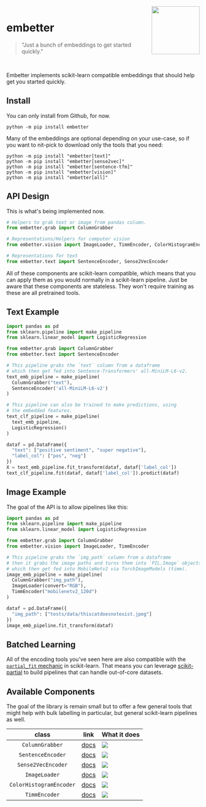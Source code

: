 <img src="https://raw.githubusercontent.com/koaning/embetter/main/docs/images/icon.png" width="125" height="125" align="right" />

# embetter

> "Just a bunch of embeddings to get started quickly."

<br> 

Embetter implements scikit-learn compatible embeddings that should help get you started quickly.

## Install 

You can only install from Github, for now.

```
python -m pip install embetter
```

Many of the embeddings are optional depending on your use-case, so if you
want to nit-pick to download only the tools that you need: 

```
python -m pip install "embetter[text]"
python -m pip install "embetter[sense2vec]"
python -m pip install "embetter[sentence-tfm]"
python -m pip install "embetter[vision]"
python -m pip install "embetter[all]"
```

## API Design 

This is what's being implemented now. 

```python
# Helpers to grab text or image from pandas column.
from embetter.grab import ColumnGrabber

# Representations/Helpers for computer vision
from embetter.vision import ImageLoader, TimmEncoder, ColorHistogramEncoder

# Representations for text
from embetter.text import SentenceEncoder, Sense2VecEncoder
```

All of these components are scikit-learn compatible, which means that you
can apply them as you would normally in a scikit-learn pipeline. Just be aware
that these components are stateless. They won't require training as these 
are all pretrained tools. 

## Text Example

```python
import pandas as pd
from sklearn.pipeline import make_pipeline 
from sklearn.linear_model import LogisticRegression

from embetter.grab import ColumnGrabber
from embetter.text import SentenceEncoder

# This pipeline grabs the `text` column from a dataframe
# which then get fed into Sentence-Transformers' all-MiniLM-L6-v2.
text_emb_pipeline = make_pipeline(
  ColumnGrabber("text"),
  SentenceEncoder('all-MiniLM-L6-v2')
)

# This pipeline can also be trained to make predictions, using
# the embedded features. 
text_clf_pipeline = make_pipeline(
  text_emb_pipeline,
  LogisticRegression()
)

dataf = pd.DataFrame({
  "text": ["positive sentiment", "super negative"],
  "label_col": ["pos", "neg"]
})
X = text_emb_pipeline.fit_transform(dataf, dataf['label_col'])
text_clf_pipeline.fit(dataf, dataf['label_col']).predict(dataf)
```

## Image Example

The goal of the API is to allow pipelines like this: 

```python
import pandas as pd
from sklearn.pipeline import make_pipeline 
from sklearn.linear_model import LogisticRegression

from embetter.grab import ColumnGrabber
from embetter.vision import ImageLoader, TimmEncoder

# This pipeline grabs the `img_path` column from a dataframe
# then it grabs the image paths and turns them into `PIL.Image` objects
# which then get fed into MobileNetv2 via TorchImageModels (timm).
image_emb_pipeline = make_pipeline(
  ColumnGrabber("img_path"),
  ImageLoader(convert="RGB"),
  TimmEncoder("mobilenetv2_120d")
)

dataf = pd.DataFrame({
  "img_path": ["tests/data/thiscatdoesnotexist.jpeg"]
})
image_emb_pipeline.fit_transform(dataf)
```

## Batched Learning 

All of the encoding tools you've seen here are also compatible
with the [`partial_fit` mechanic](https://scikit-learn.org/0.15/modules/scaling_strategies.html#incremental-learning) 
in scikit-learn. That means
you can leverage [scikit-partial](https://github.com/koaning/scikit-partial)
to build pipelines that can handle out-of-core datasets. 

## Available Components 

The goal of the library is remain small but to offer a few general tools
that might help with bulk labelling in particular, but general scikit-learn
pipelines as well.

|       class               | link                                                 | What it does                                                                                          |
|:-------------------------:|------------------------------------------------------|-------------------------------------------------------------------------------------------------------|
| `ColumnGrabber`           | [docs](https://koaning.github.io/embetter/API/grab/) | ![](https://raw.githubusercontent.com/koaning/embetter/main/docs/images/columngrabber.png)            |
| `SentenceEncoder`         | [docs](https://koaning.github.io/embetter/API/text/sentence-enc/) | ![](https://raw.githubusercontent.com/koaning/embetter/main/docs/images/sentence-encoder.png)         |
| `Sense2VecEncoder`        | [docs](https://koaning.github.io/embetter/API/text/sense2vec/) | ![](https://raw.githubusercontent.com/koaning/embetter/main/docs/images/sense2vec.png)                |
| `ImageLoader`             | [docs](https://koaning.github.io/embetter/API/vision/imageload/) | ![](https://raw.githubusercontent.com/koaning/embetter/main/docs/images/imageloader.png)              |
| `ColorHistogramEncoder`   | [docs](https://koaning.github.io/embetter/API/vision/colorhist/) | ![](https://raw.githubusercontent.com/koaning/embetter/main/docs/images/colorhistogram.png)           |
| `TimmEncoder`             | [docs](https://koaning.github.io/embetter/API/vision/timm/) | ![](https://raw.githubusercontent.com/koaning/embetter/main/docs/images/timm.png)                     |
